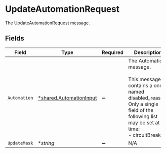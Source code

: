 # UpdateAutomationRequest

The UpdateAutomationRequest message.


## Fields

| Field                                                                                                                                                             | Type                                                                                                                                                              | Required                                                                                                                                                          | Description                                                                                                                                                       |
| ----------------------------------------------------------------------------------------------------------------------------------------------------------------- | ----------------------------------------------------------------------------------------------------------------------------------------------------------------- | ----------------------------------------------------------------------------------------------------------------------------------------------------------------- | ----------------------------------------------------------------------------------------------------------------------------------------------------------------- |
| `Automation`                                                                                                                                                      | [*shared.AutomationInput](../../../pkg/models/shared/automationinput.md)                                                                                          | :heavy_minus_sign:                                                                                                                                                | The Automation message.<br/><br/>This message contains a oneof named disabled_reason. Only a single field of the following list may be set at a time:<br/>  - circuitBreaker<br/> |
| `UpdateMask`                                                                                                                                                      | **string*                                                                                                                                                         | :heavy_minus_sign:                                                                                                                                                | N/A                                                                                                                                                               |